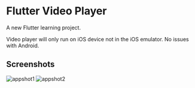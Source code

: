 # Flutter Video Player

A new Flutter learning project.

Video player will only run on iOS device not in the iOS emulator.
No issues with Android.

## Screenshots

![appshot1](https://user-images.githubusercontent.com/19915910/63826826-dad4be00-c99b-11e9-8193-2a251f10121e.PNG)
![appshot2](https://user-images.githubusercontent.com/19915910/63826834-df997200-c99b-11e9-9534-76b278670f18.PNG)
